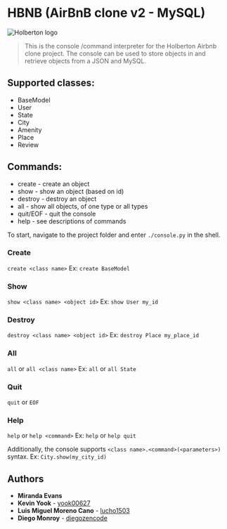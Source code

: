 # HBNB (AirBnB clone v2 - MySQL)
![Holberton logo](https://www.holbertonschool.com/holberton-logo.png)
> This is the console /command interpreter for the Holberton Airbnb clone project. The console can be used to store objects in and retrieve objects from a JSON and MySQL.

## Supported classes:
* BaseModel
* User
* State
* City
* Amenity
* Place
* Review

## Commands:
* create - create an object
* show - show an object (based on id)
* destroy - destroy an object
* all - show all objects, of one type or all types
* quit/EOF - quit the console
* help - see descriptions of commands

To start, navigate to the project folder and enter `./console.py` in the shell.

### Create
`create <class name>`
Ex:
`create BaseModel`

### Show
`show <class name> <object id>`
Ex:
`show User my_id`

### Destroy
`destroy <class name> <object id>`
Ex:
`destroy Place my_place_id`

### All
`all` or `all <class name>`
Ex:
`all` or `all State`

### Quit
`quit` or `EOF`

### Help
`help` or `help <command>`
Ex:
`help` or `help quit`

Additionally, the console supports `<class name>.<command>(<parameters>)` syntax.
Ex:
`City.show(my_city_id)`

## Authors
* **Miranda Evans**
* **Kevin Yook** - [yook00627](https://github.com/yook00627)
* **Luis Miguel Moreno Cano** - [lucho1503](https://github.com/lucho1503)
* **Diego Monroy** - [diegozencode](https://github.com/diegozencode)
